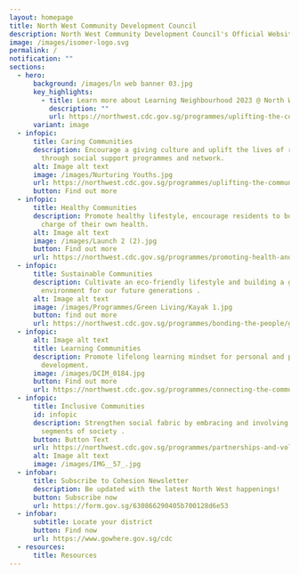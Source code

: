 ```yaml
---
layout: homepage
title: North West Community Development Council
description: North West Community Development Council's Official Website
image: /images/isomer-logo.svg
permalink: /
notification: ""
sections:
  - hero:
      background: /images/ln web banner 03.jpg
      key_highlights:
        - title: Learn more about Learning Neighbourhood 2023 @ North West!
          description: ""
          url: https://northwest.cdc.gov.sg/programmes/uplifting-the-community/learning-neighbourhood/
      variant: image
  - infopic:
      title: Caring Communities
      description: Encourage a giving culture and uplift the lives of residents
        through social support programmes and network.
      alt: Image alt text
      image: /images/Nurturing Youths.jpg
      url: https://northwest.cdc.gov.sg/programmes/uplifting-the-community/sfa-northwest
      button: Find out more
  - infopic:
      title: Healthy Communities
      description: Promote healthy lifestyle, encourage residents to bond and take
        charge of their own health.
      alt: Image alt text
      image: /images/Launch 2 (2).jpg
      button: Find out more
      url: https://northwest.cdc.gov.sg/programmes/promoting-health-and-wellness/mental-wellness
  - infopic:
      title: Sustainable Communities
      description: Cultivate an eco-friendly lifestyle and building a green
        environment for our future generations .
      alt: Image alt text
      image: /images/Programmes/Green Living/Kayak 1.jpg
      button: find out more
      url: https://northwest.cdc.gov.sg/programmes/bonding-the-people/greenhomes-at-northwest
  - infopic:
      alt: Image alt text
      title: Learning Communities
      description: Promote lifelong learning mindset for personal and professional
        development.
      image: /images/DCIM_0184.jpg
      button: Find out more
      url: https://northwest.cdc.gov.sg/programmes/connecting-the-community/club100-northwest
  - infopic:
      title: Inclusive Communities
      id: infopic
      description: Strengthen social fabric by embracing and involving different
        segments of society .
      button: Button Text
      url: https://northwest.cdc.gov.sg/programmes/partnerships-and-volunteerism/interfaith-northwest/
      alt: Image alt text
      image: /images/IMG__57_.jpg
  - infobar:
      title: Subscribe to Cohesion Newsletter
      description: Be updated with the latest North West happenings!
      button: Subscribe now
      url: https://form.gov.sg/630866290405b700128d6e53
  - infobar:
      subtitle: Locate your district
      button: Find now
      url: https://www.gowhere.gov.sg/cdc
  - resources:
      title: Resources
---
```

